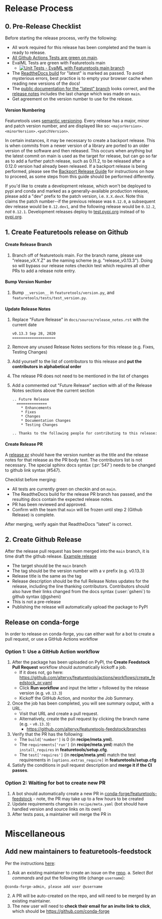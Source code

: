 # Release Process

## 0. Pre-Release Checklist

Before starting the release process, verify the following:

- All work required for this release has been completed and the team is ready to release.
- [All Github Actions Tests are green on main](https://github.com/alteryx/featuretools/actions?query=branch%3Amain).
- EvalML Tests are green with Featuretools main
  - [![Unit Tests - EvalML with Featuretools main branch](https://github.com/alteryx/evalml/actions/workflows/unit_tests_with_featuretools_main_branch.yaml/badge.svg?branch=main)](https://github.com/alteryx/evalml/actions/workflows/unit_tests_with_featuretools_main_branch.yaml)
- The [ReadtheDocs build](https://readthedocs.com/projects/feature-labs-inc-featuretools/) for "latest" is marked as passed. To avoid mysterious errors, best practice is to empty your browser cache when reading new versions of the docs!
- The [public documentation for the "latest" branch](https://featuretools.alteryx.com/en/latest/) looks correct, and the [release notes](https://featuretools.alteryx.com/en/latest/release_notes.html) includes the last change which was made on `main`.
- Get agreement on the version number to use for the release.

#### Version Numbering

Featuretools uses [semantic versioning](https://semver.org/). Every release has a major, minor and patch version number, and are displayed like so: `<majorVersion>.<minorVersion>.<patchVersion>`.

In certain instances, it may be necessary to create a backport release. This is when commits from a newer version of a library are ported to an older version of the software and then released. This occurs when anything but the latest commit on main is used as the target for release, but can go so far as to add a further patch release, such as 0.11.2, to be released after a 0.12.0 version had already been released. If a backport release is being performed, please see the [Backport Release Guide](docs/backport_release.md) for instructions on how to proceed, as some steps from this guide should be performed differently.

If you'd like to create a development release, which won't be deployed to pypi and conda and marked as a generally-available production release, please add a "dev" prefix to the patch version, i.e. `X.X.devX`. Note this claims the patch number--if the previous release was `0.12.0`, a subsequent dev release would be `0.12.dev1`, and the following release would be `0.12.2`, _not_ `0.12.1`. Development releases deploy to [test.pypi.org](https://test.pypi.org/project/featuretools/) instead of to [pypi.org](https://pypi.org/project/featuretools).

## 1. Create Featuretools release on Github

#### Create Release Branch

1. Branch off of featuretools main. For the branch name, please use "release_vX.Y.Z" as the naming scheme (e.g. "release_v0.13.3"). Doing so will bypass our release notes checkin test which requires all other PRs to add a release note entry.

#### Bump Version Number

1. Bump `__version__` in `featuretools/version.py`, and `featuretools/tests/test_version.py`.

#### Update Release Notes

1. Replace "Future Release" in `docs/source/release_notes.rst` with the current date

   ```
   v0.13.3 Sep 28, 2020
   ====================
   ```

2. Remove any unused Release Notes sections for this release (e.g. Fixes, Testing Changes)
3. Add yourself to the list of contributors to this release and **put the contributors in alphabetical order**
4. The release PR does not need to be mentioned in the list of changes
5. Add a commented out "Future Release" section with all of the Release Notes sections above the current section

   ```
   .. Future Release
     ==============
       * Enhancements
       * Fixes
       * Changes
       * Documentation Changes
       * Testing Changes

   .. Thanks to the following people for contributing to this release:
   ```

#### Create Release PR

A [release pr](https://github.com/alteryx/featuretools/pull/856) should have the version number as the title and the release notes for that release as the PR body text. The contributors list is not necessary. The special sphinx docs syntax (:pr:\`547\`) needs to be changed to github link syntax (#547).

Checklist before merging:

- All tests are currently green on checkin and on `main`.
- The ReadtheDocs build for the release PR branch has passed, and the resulting docs contain the expected release notes.
- PR has been reviewed and approved.
- Confirm with the team that `main` will be frozen until step 2 (Github Release) is complete.

After merging, verify again that ReadtheDocs "latest" is correct.

## 2. Create Github Release

After the release pull request has been merged into the `main` branch, it is time draft the github release. [Example release](https://github.com/alteryx/featuretools/releases/tag/v0.13.3)

- The target should be the `main` branch
- The tag should be the version number with a v prefix (e.g. v0.13.3)
- Release title is the same as the tag
- Release description should be the full Release Notes updates for the release, including the line thanking contributors. Contributors should also have their links changed from the docs syntax (:user:\`gsheni\`) to github syntax (@gsheni)
- This is not a pre-release
- Publishing the release will automatically upload the package to PyPI

## Release on conda-forge

In order to release on conda-forge, you can either wait for a bot to create a pull request, or use a GitHub Actions workflow

### Option 1: Use a GitHub Action workflow

1. After the package has been uploaded on PyPI, the **Create Feedstock Pull Request** workflow should automatically kickoff a job. 
    * If it does not, go here: https://github.com/alteryx/featuretools/actions/workflows/create_feedstock_pr.yaml
    * Click **Run workflow** and input the letter `v` followed by the release version (e.g. `v0.13.3`)
    * Kickoff the GitHub Action, and monitor the Job Summary.
2. Once the job has been completed, you will see summary output, with a URL. 
    * Visit that URL and create a pull request.
    * Alternatively, create the pull request by clicking the branch name (e.g. - `v0.13.3`): 
      - https://github.com/alteryx/featuretools-feedstock/branches
3. Verify that the PR has the following: 
    * The `build['number']` is 0 (in __recipe/meta.yml__).
    * The `requirements['run']` (in __recipe/meta.yml__) match the `install_requires` in __featuretools/setup.cfg__.
    * The `test['requires']` (in __recipe/meta.yml__) match the test requirements in `[options.extras_require]` in __featuretools/setup.cfg__
4. Satisfy the conditions in pull request description and **merge it if the CI passes**. 

### Option 2: Waiting for bot to create new PR

1. A bot should automatically create a new PR in [conda-forge/featuretools-feedstock](https://github.com/conda-forge/featuretools-feedstock/pulls) - note, the PR may take up to a few hours to be created
2. Update requirements changes in `recipe/meta.yaml` (bot should have handled version and source links on its own)
3. After tests pass, a maintainer will merge the PR in

# Miscellaneous
## Add new maintainers to featuretools-feedstock

Per the instructions [here](https://conda-forge.org/docs/maintainer/updating_pkgs.html#updating-the-maintainer-list):
1. Ask an existing maintainer to create an issue on the [repo](https://github.com/conda-forge/featuretools-feedstock).
  a. Select *Bot commands* and put the following title (change `username`):

  ```text
  @conda-forge-admin, please add user @username
  ```

2. A PR will be auto-created on the repo, and will need to be merged by an existing maintainer.
3. The new user will need to **check their email for an invite link to click**, which should be https://github.com/conda-forge
